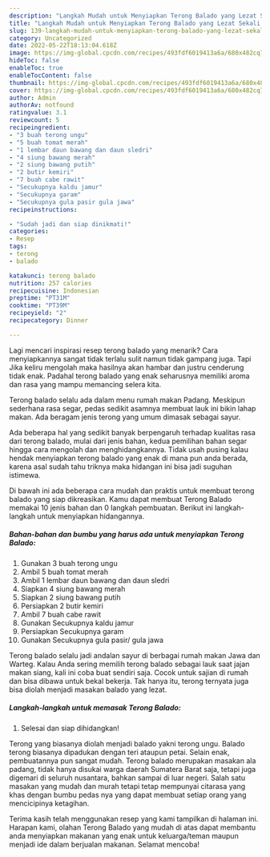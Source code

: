 ```yaml
---
description: "Langkah Mudah untuk Menyiapkan Terong Balado yang Lezat Sekali "
title: "Langkah Mudah untuk Menyiapkan Terong Balado yang Lezat Sekali "
slug: 139-langkah-mudah-untuk-menyiapkan-terong-balado-yang-lezat-sekali
category: Uncategorized
date: 2022-05-22T18:13:04.618Z
image: https://img-global.cpcdn.com/recipes/493fdf6019413a6a/680x482cq70/terong-balado-foto-resep-utama.jpg
hideToc: false
enableToc: true
enableTocContent: false
thumbnail: https://img-global.cpcdn.com/recipes/493fdf6019413a6a/680x482cq70/terong-balado-foto-resep-utama.jpg
cover: https://img-global.cpcdn.com/recipes/493fdf6019413a6a/680x482cq70/terong-balado-foto-resep-utama.jpg
author: Admin
authorAv: notfound
ratingvalue: 3.1
reviewcount: 5
recipeingredient:
- "3 buah terong ungu"
- "5 buah tomat merah"
- "1 lembar daun bawang dan daun sledri"
- "4 siung bawang merah"
- "2 siung bawang putih"
- "2 butir kemiri"
- "7 buah cabe rawit"
- "Secukupnya kaldu jamur"
- "Secukupnya garam"
- "Secukupnya gula pasir gula jawa"
recipeinstructions:

- "Sudah jadi dan siap dinikmati!"
categories:
- Resep
tags:
- terong
- balado

katakunci: terong balado 
nutrition: 257 calories
recipecuisine: Indonesian
preptime: "PT31M"
cooktime: "PT39M"
recipeyield: "2"
recipecategory: Dinner

---
```



Lagi mencari inspirasi resep terong balado yang menarik? Cara menyiapkannya sangat tidak terlalu sulit namun tidak gampang juga. Tapi Jika keliru mengolah maka hasilnya akan hambar dan justru cenderung tidak enak. Padahal terong balado yang enak seharusnya memiliki aroma dan rasa yang mampu memancing selera kita.


Terong balado selalu ada dalam menu rumah makan Padang. Meskipun sederhana rasa segar, pedas sedikit asamnya membuat lauk ini bikin lahap makan. Ada beragam jenis terong yang umum dimasak sebagai sayur.

Ada beberapa hal yang sedikit banyak berpengaruh terhadap kualitas rasa dari terong balado, mulai dari jenis bahan, kedua pemilihan bahan segar hingga cara mengolah dan menghidangkannya. Tidak usah pusing kalau hendak menyiapkan terong balado yang enak di mana pun anda berada, karena asal sudah tahu triknya maka hidangan ini bisa jadi suguhan istimewa.


Di bawah ini ada beberapa cara mudah dan praktis untuk membuat terong balado yang siap dikreasikan. Kamu dapat membuat Terong Balado memakai 10 jenis bahan dan 0 langkah pembuatan. Berikut ini langkah-langkah untuk menyiapkan hidangannya.

<!--inarticleads1-->

##### Bahan-bahan dan bumbu yang harus ada untuk menyiapkan Terong Balado:

1. Gunakan 3 buah terong ungu
1. Ambil 5 buah tomat merah
1. Ambil 1 lembar daun bawang dan daun sledri
1. Siapkan 4 siung bawang merah
1. Siapkan 2 siung bawang putih
1. Persiapkan 2 butir kemiri
1. Ambil 7 buah cabe rawit
1. Gunakan Secukupnya kaldu jamur
1. Persiapkan Secukupnya garam
1. Gunakan Secukupnya gula pasir/ gula jawa


Terong balado selalu jadi andalan sayur di berbagai rumah makan Jawa dan Warteg. Kalau Anda sering memilih terong balado sebagai lauk saat jajan makan siang, kali ini coba buat sendiri saja. Cocok untuk sajian di rumah dan bisa dibawa untuk bekal bekerja. Tak hanya itu, terong ternyata juga bisa diolah menjadi masakan balado yang lezat. 

<!--inarticleads2-->

##### Langkah-langkah untuk memasak Terong Balado:


1. Selesai dan siap dihidangkan!

Terong yang biasanya diolah menjadi balado yakni terong ungu. Balado terong biasanya dipadukan dengan teri ataupun petai. Selain enak, pembuatannya pun sangat mudah. Terong balado merupakan masakan ala padang, tidak hanya disukai warga daerah Sumatera Barat saja, tetapi juga digemari di seluruh nusantara, bahkan sampai di luar negeri. Salah satu masakan yang mudah dan murah tetapi tetap mempunyai citarasa yang khas dengan bumbu pedas nya yang dapat membuat setiap orang yang mencicipinya ketagihan. 

Terima kasih telah menggunakan resep yang kami tampilkan di halaman ini. Harapan kami, olahan Terong Balado yang mudah di atas dapat membantu anda menyiapkan makanan yang enak untuk keluarga/teman maupun menjadi ide dalam berjualan makanan. Selamat mencoba!
